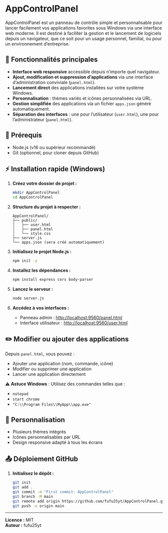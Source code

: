 # AppControlPanel

AppControlPanel est un panneau de contrôle simple et personnalisable pour lancer facilement vos applications favorites sous Windows via une interface web moderne. Il est destiné à faciliter la gestion et le lancement de logiciels depuis un navigateur, que ce soit pour un usage personnel, familial, ou pour un environnement d’entreprise.

## 🚀 Fonctionnalités principales

- **Interface web responsive** accessible depuis n’importe quel navigateur.
- **Ajout, modification et suppression d’applications** via une interface d’administration conviviale (`panel.html`).
- **Lancement direct** des applications installées sur votre système Windows.
- **Personnalisation** : thèmes variés et icônes personnalisées via URL.
- **Gestion simplifiée** des applications via un fichier `apps.json` généré automatiquement.
- **Séparation des interfaces** : une pour l’utilisateur (`user.html`), une pour l’administrateur (`panel.html`).

## 🔧 Prérequis

- Node.js (v16 ou supérieur recommandé)
- Git (optionnel, pour cloner depuis GitHub)

## ⚡ Installation rapide (Windows)

1. **Créez votre dossier de projet :**
    ```bash
    mkdir AppControlPanel
    cd AppControlPanel
    ```

2. **Structure du projet à respecter :**
    ```
    AppControlPanel/
    ├── public/
    │   ├── user.html
    │   ├── panel.html
    │   └── style.css
    ├── server.js
    └── apps.json (sera créé automatiquement)
    ```

3. **Initialisez le projet Node.js :**
    ```bash
    npm init -y
    ```

4. **Installez les dépendances :**
    ```bash
    npm install express cors body-parser
    ```

5. **Lancez le serveur :**
    ```bash
    node server.js
    ```

6. **Accédez à vos interfaces :**
    - Panneau admin : [http://localhost:9560/panel.html](http://localhost:9560/panel.html)
    - Interface utilisateur : [http://localhost:9560/user.html](http://localhost:9560/user.html)

## ✏️ Modifier ou ajouter des applications

Depuis `panel.html`, vous pouvez :
- Ajouter une application (nom, commande, icône)
- Modifier ou supprimer une application
- Lancer une application directement

⚠️ **Astuce Windows** : Utilisez des commandes telles que :
- `notepad`
- `start chrome`
- `"C:\\Program Files\\MyApp\\app.exe"`

## 🌈 Personnalisation

- Plusieurs thèmes intégrés
- Icônes personnalisables par URL
- Design responsive adapté à tous les écrans

## 📤 Déploiement GitHub

1. **Initialisez le dépôt :**
    ```bash
    git init
    git add .
    git commit -m "First commit: AppControlPanel"
    git branch -M main
    git remote add origin https://github.com/fufu25yt/AppControlPanel.git
    git push -u origin main
    ```

---

**Licence :** MIT  
**Auteur :** fufu25yt
